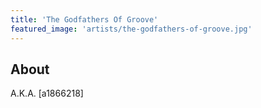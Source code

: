 ```yaml
---
title: 'The Godfathers Of Groove'
featured_image: 'artists/the-godfathers-of-groove.jpg'
---
```


## About

A.K.A. [a1866218]
